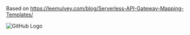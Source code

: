 Based on https://leemulvey.com/blog/Serverless-API-Gateway-Mapping-Templates/

![GitHub Logo](https://user-images.githubusercontent.com/5181914/70322062-f82de980-1820-11ea-8374-3f33a640bee2.png)

